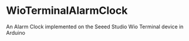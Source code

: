 # WioTerminalAlarmClock
An Alarm Clock implemented on the Seeed Studio Wio Terminal device in Arduino
